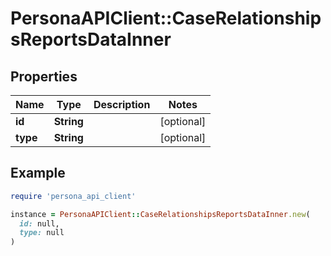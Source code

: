 # PersonaAPIClient::CaseRelationshipsReportsDataInner

## Properties

| Name | Type | Description | Notes |
| ---- | ---- | ----------- | ----- |
| **id** | **String** |  | [optional] |
| **type** | **String** |  | [optional] |

## Example

```ruby
require 'persona_api_client'

instance = PersonaAPIClient::CaseRelationshipsReportsDataInner.new(
  id: null,
  type: null
)
```

